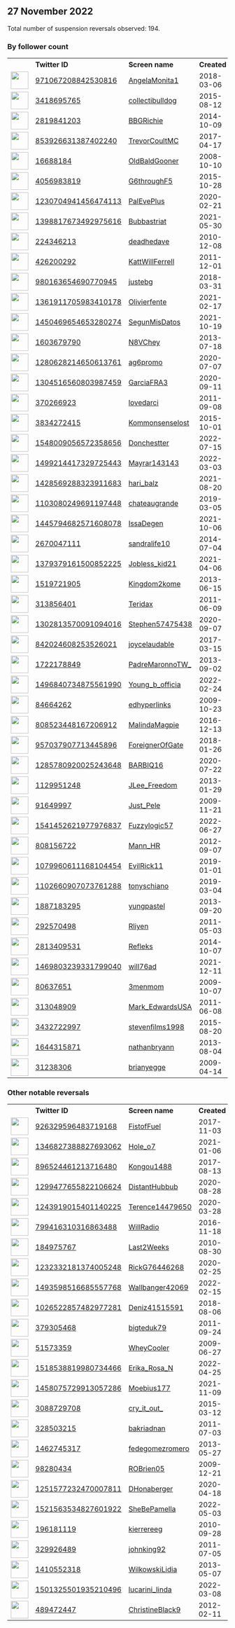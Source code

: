 
## 27 November 2022
Total number of suspension reversals observed: 194.

### By follower count
<table><tr><th></th><th align="left">Twitter ID</th><th align="left">Screen name</th>
<th align="left">Created</th><th align="left">Status</th><th align="left">Suspended</th><th align="left">Followers</th>
<tr><td><a href="https://pbs.twimg.com/profile_images/978650548080582657/zWUT_3bf_normal.jpg"><img src="https://pbs.twimg.com/profile_images/978650548080582657/zWUT_3bf_normal.jpg" width="40px" height="40px" align="center"/></a></td><td><a href="https://twitter.com/intent/user?user_id=971067208842530816">971067208842530816</a></td><td><a href="https://twitter.com/AngelaMonita1">AngelaMonita1</a></td><td>2018-03-06</td><td align="center"></td><td>2022-10-16</td><td>218491</td></tr>
<tr><td><a href="https://pbs.twimg.com/profile_images/1604366054150610945/va2VmSMW_normal.jpg"><img src="https://pbs.twimg.com/profile_images/1604366054150610945/va2VmSMW_normal.jpg" width="40px" height="40px" align="center"/></a></td><td><a href="https://twitter.com/intent/user?user_id=3418695765">3418695765</a></td><td><a href="https://twitter.com/collectibulldog">collectibulldog</a></td><td>2015-08-12</td><td align="center"></td><td></td><td>176213</td></tr>
<tr><td><a href="https://pbs.twimg.com/profile_images/1596943636159160321/55eJCAEE_normal.jpg"><img src="https://pbs.twimg.com/profile_images/1596943636159160321/55eJCAEE_normal.jpg" width="40px" height="40px" align="center"/></a></td><td><a href="https://twitter.com/intent/user?user_id=2819841203">2819841203</a></td><td><a href="https://twitter.com/BBGRichie">BBGRichie</a></td><td>2014-10-09</td><td align="center"></td><td></td><td>54084</td></tr>
<tr><td><a href="https://pbs.twimg.com/profile_images/1607744879274115076/ssWcadJ3_normal.jpg"><img src="https://pbs.twimg.com/profile_images/1607744879274115076/ssWcadJ3_normal.jpg" width="40px" height="40px" align="center"/></a></td><td><a href="https://twitter.com/intent/user?user_id=853926631387402240">853926631387402240</a></td><td><a href="https://twitter.com/TrevorCoultMC">TrevorCoultMC</a></td><td>2017-04-17</td><td align="center"></td><td></td><td>32867</td></tr>
<tr><td><a href="https://pbs.twimg.com/profile_images/1619716384904335365/3AVSWd8g_normal.jpg"><img src="https://pbs.twimg.com/profile_images/1619716384904335365/3AVSWd8g_normal.jpg" width="40px" height="40px" align="center"/></a></td><td><a href="https://twitter.com/intent/user?user_id=16688184">16688184</a></td><td><a href="https://twitter.com/OldBaldGooner">OldBaldGooner</a></td><td>2008-10-10</td><td align="center"></td><td></td><td>24130</td></tr>
<tr><td><a href="https://pbs.twimg.com/profile_images/1623492502094286851/8p8WWfLH_normal.jpg"><img src="https://pbs.twimg.com/profile_images/1623492502094286851/8p8WWfLH_normal.jpg" width="40px" height="40px" align="center"/></a></td><td><a href="https://twitter.com/intent/user?user_id=4056983819">4056983819</a></td><td><a href="https://twitter.com/G6throughF5">G6throughF5</a></td><td>2015-10-28</td><td align="center"></td><td></td><td>19902</td></tr>
<tr><td><a href="https://pbs.twimg.com/profile_images/1321500895243370497/C_sh3i1G_normal.jpg"><img src="https://pbs.twimg.com/profile_images/1321500895243370497/C_sh3i1G_normal.jpg" width="40px" height="40px" align="center"/></a></td><td><a href="https://twitter.com/intent/user?user_id=1230704941456474113">1230704941456474113</a></td><td><a href="https://twitter.com/PalEvePlus">PalEvePlus</a></td><td>2020-02-21</td><td align="center"></td><td>2022-11-13</td><td>15680</td></tr>
<tr><td><a href="https://pbs.twimg.com/profile_images/1570555659665432580/LLmXDFR2_normal.jpg"><img src="https://pbs.twimg.com/profile_images/1570555659665432580/LLmXDFR2_normal.jpg" width="40px" height="40px" align="center"/></a></td><td><a href="https://twitter.com/intent/user?user_id=1398817673492975616">1398817673492975616</a></td><td><a href="https://twitter.com/Bubbastriat">Bubbastriat</a></td><td>2021-05-30</td><td align="center"></td><td>2022-10-01</td><td>13616</td></tr>
<tr><td><a href="https://pbs.twimg.com/profile_images/1505638815406477312/chd25R71_normal.jpg"><img src="https://pbs.twimg.com/profile_images/1505638815406477312/chd25R71_normal.jpg" width="40px" height="40px" align="center"/></a></td><td><a href="https://twitter.com/intent/user?user_id=224346213">224346213</a></td><td><a href="https://twitter.com/deadhedave">deadhedave</a></td><td>2010-12-08</td><td align="center"></td><td>2022-09-26</td><td>13347</td></tr>
<tr><td><a href="https://pbs.twimg.com/profile_images/1256275139353812998/fwWeCq4-_normal.png"><img src="https://pbs.twimg.com/profile_images/1256275139353812998/fwWeCq4-_normal.png" width="40px" height="40px" align="center"/></a></td><td><a href="https://twitter.com/intent/user?user_id=426200292">426200292</a></td><td><a href="https://twitter.com/KattWillFerrell">KattWillFerrell</a></td><td>2011-12-01</td><td align="center"></td><td></td><td>12745</td></tr>
<tr><td><a href="https://pbs.twimg.com/profile_images/1591259966727491586/6uIjUt-4_normal.jpg"><img src="https://pbs.twimg.com/profile_images/1591259966727491586/6uIjUt-4_normal.jpg" width="40px" height="40px" align="center"/></a></td><td><a href="https://twitter.com/intent/user?user_id=980163654690770945">980163654690770945</a></td><td><a href="https://twitter.com/justebg">justebg</a></td><td>2018-03-31</td><td align="center">👋</td><td></td><td>10645</td></tr>
<tr><td><a href="https://pbs.twimg.com/profile_images/1428712853226283019/8vNfIGcA_normal.jpg"><img src="https://pbs.twimg.com/profile_images/1428712853226283019/8vNfIGcA_normal.jpg" width="40px" height="40px" align="center"/></a></td><td><a href="https://twitter.com/intent/user?user_id=1361911705983410178">1361911705983410178</a></td><td><a href="https://twitter.com/Olivierfente">Olivierfente</a></td><td>2021-02-17</td><td align="center"></td><td>2022-08-25</td><td>10012</td></tr>
<tr><td><a href="https://pbs.twimg.com/profile_images/1453116899051679746/B2pwEerB_normal.jpg"><img src="https://pbs.twimg.com/profile_images/1453116899051679746/B2pwEerB_normal.jpg" width="40px" height="40px" align="center"/></a></td><td><a href="https://twitter.com/intent/user?user_id=1450469654653280274">1450469654653280274</a></td><td><a href="https://twitter.com/SegunMisDatos">SegunMisDatos</a></td><td>2021-10-19</td><td align="center"></td><td>2022-11-08</td><td>6912</td></tr>
<tr><td><a href="https://pbs.twimg.com/profile_images/1596725941459640320/gEJHKHLk_normal.jpg"><img src="https://pbs.twimg.com/profile_images/1596725941459640320/gEJHKHLk_normal.jpg" width="40px" height="40px" align="center"/></a></td><td><a href="https://twitter.com/intent/user?user_id=1603679790">1603679790</a></td><td><a href="https://twitter.com/N8VChey">N8VChey</a></td><td>2013-07-18</td><td align="center"></td><td></td><td>5515</td></tr>
<tr><td><a href="https://pbs.twimg.com/profile_images/1605264770331975704/q8dxTN_p_normal.jpg"><img src="https://pbs.twimg.com/profile_images/1605264770331975704/q8dxTN_p_normal.jpg" width="40px" height="40px" align="center"/></a></td><td><a href="https://twitter.com/intent/user?user_id=1280628214650613761">1280628214650613761</a></td><td><a href="https://twitter.com/ag6promo">ag6promo</a></td><td>2020-07-07</td><td align="center"></td><td></td><td>4551</td></tr>
<tr><td><a href="https://pbs.twimg.com/profile_images/1564873366036774914/vdIEIFLX_normal.jpg"><img src="https://pbs.twimg.com/profile_images/1564873366036774914/vdIEIFLX_normal.jpg" width="40px" height="40px" align="center"/></a></td><td><a href="https://twitter.com/intent/user?user_id=1304516560803987459">1304516560803987459</a></td><td><a href="https://twitter.com/GarciaFRA3">GarciaFRA3</a></td><td>2020-09-11</td><td align="center"></td><td>2022-11-24</td><td>3868</td></tr>
<tr><td><a href="https://pbs.twimg.com/profile_images/1348014195808210945/W9-vOGOQ_normal.jpg"><img src="https://pbs.twimg.com/profile_images/1348014195808210945/W9-vOGOQ_normal.jpg" width="40px" height="40px" align="center"/></a></td><td><a href="https://twitter.com/intent/user?user_id=370266923">370266923</a></td><td><a href="https://twitter.com/lovedarci">lovedarci</a></td><td>2011-09-08</td><td align="center"></td><td>2022-05-21</td><td>3463</td></tr>
<tr><td><a href="https://pbs.twimg.com/profile_images/1165406003313221632/inkFh5at_normal.png"><img src="https://pbs.twimg.com/profile_images/1165406003313221632/inkFh5at_normal.png" width="40px" height="40px" align="center"/></a></td><td><a href="https://twitter.com/intent/user?user_id=3834272415">3834272415</a></td><td><a href="https://twitter.com/Kommonsenselost">Kommonsenselost</a></td><td>2015-10-01</td><td align="center"></td><td></td><td>3352</td></tr>
<tr><td><a href="https://pbs.twimg.com/profile_images/1603498272680714254/TbRAAyZe_normal.jpg"><img src="https://pbs.twimg.com/profile_images/1603498272680714254/TbRAAyZe_normal.jpg" width="40px" height="40px" align="center"/></a></td><td><a href="https://twitter.com/intent/user?user_id=1548009056572358656">1548009056572358656</a></td><td><a href="https://twitter.com/Donchestter">Donchestter</a></td><td>2022-07-15</td><td align="center"></td><td>2022-10-15</td><td>2639</td></tr>
<tr><td><a href="https://pbs.twimg.com/profile_images/1601655936367599617/IjYv0ef5_normal.jpg"><img src="https://pbs.twimg.com/profile_images/1601655936367599617/IjYv0ef5_normal.jpg" width="40px" height="40px" align="center"/></a></td><td><a href="https://twitter.com/intent/user?user_id=1499214417329725443">1499214417329725443</a></td><td><a href="https://twitter.com/Mayrar143143">Mayrar143143</a></td><td>2022-03-03</td><td align="center">🔒👋</td><td>2022-11-08</td><td>2412</td></tr>
<tr><td><a href="https://pbs.twimg.com/profile_images/1508303277196124165/nPF05h2k_normal.jpg"><img src="https://pbs.twimg.com/profile_images/1508303277196124165/nPF05h2k_normal.jpg" width="40px" height="40px" align="center"/></a></td><td><a href="https://twitter.com/intent/user?user_id=1428569288323911683">1428569288323911683</a></td><td><a href="https://twitter.com/hari_balz">hari_balz</a></td><td>2021-08-20</td><td align="center"></td><td>2022-11-02</td><td>2033</td></tr>
<tr><td><a href="https://pbs.twimg.com/profile_images/1395458510058557442/WYrNxG8d_normal.jpg"><img src="https://pbs.twimg.com/profile_images/1395458510058557442/WYrNxG8d_normal.jpg" width="40px" height="40px" align="center"/></a></td><td><a href="https://twitter.com/intent/user?user_id=1103080249691197448">1103080249691197448</a></td><td><a href="https://twitter.com/chateaugrande">chateaugrande</a></td><td>2019-03-05</td><td align="center"></td><td></td><td>1959</td></tr>
<tr><td><a href="https://pbs.twimg.com/profile_images/1550889732464418822/Xv9hr7T1_normal.jpg"><img src="https://pbs.twimg.com/profile_images/1550889732464418822/Xv9hr7T1_normal.jpg" width="40px" height="40px" align="center"/></a></td><td><a href="https://twitter.com/intent/user?user_id=1445794682571608078">1445794682571608078</a></td><td><a href="https://twitter.com/IssaDegen">IssaDegen</a></td><td>2021-10-06</td><td align="center"></td><td>2022-11-08</td><td>1933</td></tr>
<tr><td><a href="https://pbs.twimg.com/profile_images/1600651033545523200/rmsyFnun_normal.jpg"><img src="https://pbs.twimg.com/profile_images/1600651033545523200/rmsyFnun_normal.jpg" width="40px" height="40px" align="center"/></a></td><td><a href="https://twitter.com/intent/user?user_id=2670047111">2670047111</a></td><td><a href="https://twitter.com/sandralife10">sandralife10</a></td><td>2014-07-04</td><td align="center"></td><td></td><td>1893</td></tr>
<tr><td><a href="https://pbs.twimg.com/profile_images/1565406285163405313/lVGBdh5Y_normal.jpg"><img src="https://pbs.twimg.com/profile_images/1565406285163405313/lVGBdh5Y_normal.jpg" width="40px" height="40px" align="center"/></a></td><td><a href="https://twitter.com/intent/user?user_id=1379379161500852225">1379379161500852225</a></td><td><a href="https://twitter.com/Jobless_kid21">Jobless_kid21</a></td><td>2021-04-06</td><td align="center"></td><td>2022-10-13</td><td>1815</td></tr>
<tr><td><a href="https://pbs.twimg.com/profile_images/344513261582941537/1d1782a3ffcca166f1151d3d23df8c8f_normal.jpeg"><img src="https://pbs.twimg.com/profile_images/344513261582941537/1d1782a3ffcca166f1151d3d23df8c8f_normal.jpeg" width="40px" height="40px" align="center"/></a></td><td><a href="https://twitter.com/intent/user?user_id=1519721905">1519721905</a></td><td><a href="https://twitter.com/Kingdom2kome">Kingdom2kome</a></td><td>2013-06-15</td><td align="center"></td><td></td><td>1786</td></tr>
<tr><td><a href="https://pbs.twimg.com/profile_images/1554219913245507585/4cOkBdWR_normal.jpg"><img src="https://pbs.twimg.com/profile_images/1554219913245507585/4cOkBdWR_normal.jpg" width="40px" height="40px" align="center"/></a></td><td><a href="https://twitter.com/intent/user?user_id=313856401">313856401</a></td><td><a href="https://twitter.com/Teridax">Teridax</a></td><td>2011-06-09</td><td align="center"></td><td>2022-11-03</td><td>1746</td></tr>
<tr><td><a href="https://pbs.twimg.com/profile_images/1574194236584402944/bvshVvSV_normal.jpg"><img src="https://pbs.twimg.com/profile_images/1574194236584402944/bvshVvSV_normal.jpg" width="40px" height="40px" align="center"/></a></td><td><a href="https://twitter.com/intent/user?user_id=1302813570091094016">1302813570091094016</a></td><td><a href="https://twitter.com/Stephen57475438">Stephen57475438</a></td><td>2020-09-07</td><td align="center"></td><td>2022-11-02</td><td>1545</td></tr>
<tr><td><a href="https://pbs.twimg.com/profile_images/842032722767892482/zZYrShQ3_normal.jpg"><img src="https://pbs.twimg.com/profile_images/842032722767892482/zZYrShQ3_normal.jpg" width="40px" height="40px" align="center"/></a></td><td><a href="https://twitter.com/intent/user?user_id=842024608253526021">842024608253526021</a></td><td><a href="https://twitter.com/joycelaudable">joycelaudable</a></td><td>2017-03-15</td><td align="center"></td><td></td><td>1496</td></tr>
<tr><td><a href="https://pbs.twimg.com/profile_images/1298018388296568835/hgYmvUJb_normal.jpg"><img src="https://pbs.twimg.com/profile_images/1298018388296568835/hgYmvUJb_normal.jpg" width="40px" height="40px" align="center"/></a></td><td><a href="https://twitter.com/intent/user?user_id=1722178849">1722178849</a></td><td><a href="https://twitter.com/PadreMaronnoTW_">PadreMaronnoTW_</a></td><td>2013-09-02</td><td align="center"></td><td></td><td>1457</td></tr>
<tr><td><a href="https://pbs.twimg.com/profile_images/1605217685582880772/WMnX-pgZ_normal.jpg"><img src="https://pbs.twimg.com/profile_images/1605217685582880772/WMnX-pgZ_normal.jpg" width="40px" height="40px" align="center"/></a></td><td><a href="https://twitter.com/intent/user?user_id=1496840734875561990">1496840734875561990</a></td><td><a href="https://twitter.com/Young_b_officia">Young_b_officia</a></td><td>2022-02-24</td><td align="center"></td><td>2022-10-20</td><td>1326</td></tr>
<tr><td><a href="https://pbs.twimg.com/profile_images/1735007916/Edhyperlinks_new_normal.jpg"><img src="https://pbs.twimg.com/profile_images/1735007916/Edhyperlinks_new_normal.jpg" width="40px" height="40px" align="center"/></a></td><td><a href="https://twitter.com/intent/user?user_id=84664262">84664262</a></td><td><a href="https://twitter.com/edhyperlinks">edhyperlinks</a></td><td>2009-10-23</td><td align="center"></td><td>2022-10-29</td><td>1253</td></tr>
<tr><td><a href="https://pbs.twimg.com/profile_images/808533929846194176/epK1Lhyi_normal.jpg"><img src="https://pbs.twimg.com/profile_images/808533929846194176/epK1Lhyi_normal.jpg" width="40px" height="40px" align="center"/></a></td><td><a href="https://twitter.com/intent/user?user_id=808523448167206912">808523448167206912</a></td><td><a href="https://twitter.com/MalindaMagpie">MalindaMagpie</a></td><td>2016-12-13</td><td align="center"></td><td></td><td>1122</td></tr>
<tr><td><a href="https://pbs.twimg.com/profile_images/1377874678686089216/R2kxPT76_normal.png"><img src="https://pbs.twimg.com/profile_images/1377874678686089216/R2kxPT76_normal.png" width="40px" height="40px" align="center"/></a></td><td><a href="https://twitter.com/intent/user?user_id=957037907713445896">957037907713445896</a></td><td><a href="https://twitter.com/ForeignerOfGate">ForeignerOfGate</a></td><td>2018-01-26</td><td align="center"></td><td></td><td>1109</td></tr>
<tr><td><a href="https://pbs.twimg.com/profile_images/1348009279232434179/lwojhKnO_normal.jpg"><img src="https://pbs.twimg.com/profile_images/1348009279232434179/lwojhKnO_normal.jpg" width="40px" height="40px" align="center"/></a></td><td><a href="https://twitter.com/intent/user?user_id=1285780920025243648">1285780920025243648</a></td><td><a href="https://twitter.com/BARBIQ16">BARBIQ16</a></td><td>2020-07-22</td><td align="center">🚫</td><td></td><td>1098</td></tr>
<tr><td><a href="https://pbs.twimg.com/profile_images/1544907307859202048/PNCOoFxg_normal.jpg"><img src="https://pbs.twimg.com/profile_images/1544907307859202048/PNCOoFxg_normal.jpg" width="40px" height="40px" align="center"/></a></td><td><a href="https://twitter.com/intent/user?user_id=1129951248">1129951248</a></td><td><a href="https://twitter.com/JLee_Freedom">JLee_Freedom</a></td><td>2013-01-29</td><td align="center"></td><td>2022-11-08</td><td>1075</td></tr>
<tr><td><a href="https://pbs.twimg.com/profile_images/1596949615936475140/5w1MgTde_normal.jpg"><img src="https://pbs.twimg.com/profile_images/1596949615936475140/5w1MgTde_normal.jpg" width="40px" height="40px" align="center"/></a></td><td><a href="https://twitter.com/intent/user?user_id=91649997">91649997</a></td><td><a href="https://twitter.com/Just_Pele">Just_Pele</a></td><td>2009-11-21</td><td align="center"></td><td>2022-04-05</td><td>1048</td></tr>
<tr><td><a href="https://pbs.twimg.com/profile_images/1597436131435593729/hL9xPsx2_normal.jpg"><img src="https://pbs.twimg.com/profile_images/1597436131435593729/hL9xPsx2_normal.jpg" width="40px" height="40px" align="center"/></a></td><td><a href="https://twitter.com/intent/user?user_id=1541452621977976837">1541452621977976837</a></td><td><a href="https://twitter.com/Fuzzylogic57">Fuzzylogic57</a></td><td>2022-06-27</td><td align="center"></td><td>2022-09-28</td><td>1023</td></tr>
<tr><td><a href="https://pbs.twimg.com/profile_images/478283602728198144/KsKaup4a_normal.jpeg"><img src="https://pbs.twimg.com/profile_images/478283602728198144/KsKaup4a_normal.jpeg" width="40px" height="40px" align="center"/></a></td><td><a href="https://twitter.com/intent/user?user_id=808156722">808156722</a></td><td><a href="https://twitter.com/Mann_HR">Mann_HR</a></td><td>2012-09-07</td><td align="center"></td><td></td><td>1000</td></tr>
<tr><td><a href="https://pbs.twimg.com/profile_images/1599232934896091143/0CFSH08O_normal.jpg"><img src="https://pbs.twimg.com/profile_images/1599232934896091143/0CFSH08O_normal.jpg" width="40px" height="40px" align="center"/></a></td><td><a href="https://twitter.com/intent/user?user_id=1079960611168104454">1079960611168104454</a></td><td><a href="https://twitter.com/EvilRick11">EvilRick11</a></td><td>2019-01-01</td><td align="center"></td><td>2022-11-09</td><td>982</td></tr>
<tr><td><a href="https://pbs.twimg.com/profile_images/1597346366178693120/4sKqBsFP_normal.jpg"><img src="https://pbs.twimg.com/profile_images/1597346366178693120/4sKqBsFP_normal.jpg" width="40px" height="40px" align="center"/></a></td><td><a href="https://twitter.com/intent/user?user_id=1102660907073761288">1102660907073761288</a></td><td><a href="https://twitter.com/tonyschiano">tonyschiano</a></td><td>2019-03-04</td><td align="center"></td><td></td><td>967</td></tr>
<tr><td><a href="https://pbs.twimg.com/profile_images/1596731268200382464/5FHFmz7R_normal.jpg"><img src="https://pbs.twimg.com/profile_images/1596731268200382464/5FHFmz7R_normal.jpg" width="40px" height="40px" align="center"/></a></td><td><a href="https://twitter.com/intent/user?user_id=1887183295">1887183295</a></td><td><a href="https://twitter.com/yungpastel">yungpastel</a></td><td>2013-09-20</td><td align="center">🔒</td><td></td><td>945</td></tr>
<tr><td><a href="https://pbs.twimg.com/profile_images/1615200586529443840/rHJ4LJFq_normal.jpg"><img src="https://pbs.twimg.com/profile_images/1615200586529443840/rHJ4LJFq_normal.jpg" width="40px" height="40px" align="center"/></a></td><td><a href="https://twitter.com/intent/user?user_id=292570498">292570498</a></td><td><a href="https://twitter.com/Rliyen">Rliyen</a></td><td>2011-05-03</td><td align="center"></td><td></td><td>875</td></tr>
<tr><td><a href="https://pbs.twimg.com/profile_images/1609353123302088704/IOpRbTZ6_normal.jpg"><img src="https://pbs.twimg.com/profile_images/1609353123302088704/IOpRbTZ6_normal.jpg" width="40px" height="40px" align="center"/></a></td><td><a href="https://twitter.com/intent/user?user_id=2813409531">2813409531</a></td><td><a href="https://twitter.com/Refleks">Refleks</a></td><td>2014-10-07</td><td align="center"></td><td></td><td>850</td></tr>
<tr><td><a href="https://pbs.twimg.com/profile_images/1469808852048752642/UEUSkqXJ_normal.jpg"><img src="https://pbs.twimg.com/profile_images/1469808852048752642/UEUSkqXJ_normal.jpg" width="40px" height="40px" align="center"/></a></td><td><a href="https://twitter.com/intent/user?user_id=1469803239331799040">1469803239331799040</a></td><td><a href="https://twitter.com/will76ad">will76ad</a></td><td>2021-12-11</td><td align="center">🚫</td><td>2022-06-23</td><td>846</td></tr>
<tr><td><a href="https://pbs.twimg.com/profile_images/1528864013982965760/v3tK08mr_normal.jpg"><img src="https://pbs.twimg.com/profile_images/1528864013982965760/v3tK08mr_normal.jpg" width="40px" height="40px" align="center"/></a></td><td><a href="https://twitter.com/intent/user?user_id=80637651">80637651</a></td><td><a href="https://twitter.com/3menmom">3menmom</a></td><td>2009-10-07</td><td align="center"></td><td>2022-11-08</td><td>822</td></tr>
<tr><td><a href="https://pbs.twimg.com/profile_images/1604219707258818566/w4RQFUuu_normal.jpg"><img src="https://pbs.twimg.com/profile_images/1604219707258818566/w4RQFUuu_normal.jpg" width="40px" height="40px" align="center"/></a></td><td><a href="https://twitter.com/intent/user?user_id=313048909">313048909</a></td><td><a href="https://twitter.com/Mark_EdwardsUSA">Mark_EdwardsUSA</a></td><td>2011-06-08</td><td align="center"></td><td></td><td>789</td></tr>
<tr><td><a href="https://pbs.twimg.com/profile_images/1357077311812743169/kv09v3ul_normal.jpg"><img src="https://pbs.twimg.com/profile_images/1357077311812743169/kv09v3ul_normal.jpg" width="40px" height="40px" align="center"/></a></td><td><a href="https://twitter.com/intent/user?user_id=3432722997">3432722997</a></td><td><a href="https://twitter.com/stevenfilms1998">stevenfilms1998</a></td><td>2015-08-20</td><td align="center"></td><td>2022-11-02</td><td>772</td></tr>
<tr><td><a href="https://pbs.twimg.com/profile_images/1563295122409680897/86q6dJgR_normal.jpg"><img src="https://pbs.twimg.com/profile_images/1563295122409680897/86q6dJgR_normal.jpg" width="40px" height="40px" align="center"/></a></td><td><a href="https://twitter.com/intent/user?user_id=1644315871">1644315871</a></td><td><a href="https://twitter.com/nathanbryann">nathanbryann</a></td><td>2013-08-04</td><td align="center">🚫</td><td>2022-11-08</td><td>763</td></tr>
<tr><td><a href="https://pbs.twimg.com/profile_images/1602486424955142145/VeXYn7fm_normal.jpg"><img src="https://pbs.twimg.com/profile_images/1602486424955142145/VeXYn7fm_normal.jpg" width="40px" height="40px" align="center"/></a></td><td><a href="https://twitter.com/intent/user?user_id=31238306">31238306</a></td><td><a href="https://twitter.com/brianyegge">brianyegge</a></td><td>2009-04-14</td><td align="center">🚫</td><td></td><td>756</td></tr>
</table>

### Other notable reversals
<table><tr><th></th><th align="left">Twitter ID</th><th align="left">Screen name</th>
<th align="left">Created</th><th align="left">Status</th><th align="left">Suspended</th><th align="left">Followers</th>
<tr><td><a href="https://pbs.twimg.com/profile_images/1217308557776912385/EIojUvvL_normal.jpg"><img src="https://pbs.twimg.com/profile_images/1217308557776912385/EIojUvvL_normal.jpg" width="40px" height="40px" align="center"/></a></td><td><a href="https://twitter.com/intent/user?user_id=926329596483719168">926329596483719168</a></td><td><a href="https://twitter.com/FistofFuel">FistofFuel</a></td><td>2017-11-03</td><td align="center"></td><td>2022-11-14</td><td>132</td></tr>
<tr><td><a href="https://pbs.twimg.com/profile_images/1413881866923528197/_2N_gGMq_normal.jpg"><img src="https://pbs.twimg.com/profile_images/1413881866923528197/_2N_gGMq_normal.jpg" width="40px" height="40px" align="center"/></a></td><td><a href="https://twitter.com/intent/user?user_id=1346827388827693062">1346827388827693062</a></td><td><a href="https://twitter.com/Hole_o7">Hole_o7</a></td><td>2021-01-06</td><td align="center"></td><td>2022-11-14</td><td>10</td></tr>
<tr><td><a href="https://pbs.twimg.com/profile_images/1121810716493844480/aLzWEcTM_normal.png"><img src="https://pbs.twimg.com/profile_images/1121810716493844480/aLzWEcTM_normal.png" width="40px" height="40px" align="center"/></a></td><td><a href="https://twitter.com/intent/user?user_id=896524461213716480">896524461213716480</a></td><td><a href="https://twitter.com/Kongou1488">Kongou1488</a></td><td>2017-08-13</td><td align="center"></td><td>2022-11-02</td><td>401</td></tr>
<tr><td><a href="https://pbs.twimg.com/profile_images/1519618164472299520/UsaXzKnz_normal.jpg"><img src="https://pbs.twimg.com/profile_images/1519618164472299520/UsaXzKnz_normal.jpg" width="40px" height="40px" align="center"/></a></td><td><a href="https://twitter.com/intent/user?user_id=1299477655822106624">1299477655822106624</a></td><td><a href="https://twitter.com/DistantHubbub">DistantHubbub</a></td><td>2020-08-28</td><td align="center"></td><td>2022-11-14</td><td>10</td></tr>
<tr><td><a href="https://pbs.twimg.com/profile_images/1243919595066572802/BUEjPUPO_normal.jpg"><img src="https://pbs.twimg.com/profile_images/1243919595066572802/BUEjPUPO_normal.jpg" width="40px" height="40px" align="center"/></a></td><td><a href="https://twitter.com/intent/user?user_id=1243919015401140225">1243919015401140225</a></td><td><a href="https://twitter.com/Terence14479650">Terence14479650</a></td><td>2020-03-28</td><td align="center"></td><td>2022-10-20</td><td>2</td></tr>
<tr><td><a href="https://abs.twimg.com/sticky/default_profile_images/default_profile_normal.png"><img src="https://abs.twimg.com/sticky/default_profile_images/default_profile_normal.png" width="40px" height="40px" align="center"/></a></td><td><a href="https://twitter.com/intent/user?user_id=799416310316863488">799416310316863488</a></td><td><a href="https://twitter.com/WillRadio">WillRadio</a></td><td>2016-11-18</td><td align="center"></td><td>2022-11-24</td><td>36</td></tr>
<tr><td><a href="https://pbs.twimg.com/profile_images/1563782199727595521/r8RacEj6_normal.jpg"><img src="https://pbs.twimg.com/profile_images/1563782199727595521/r8RacEj6_normal.jpg" width="40px" height="40px" align="center"/></a></td><td><a href="https://twitter.com/intent/user?user_id=184975767">184975767</a></td><td><a href="https://twitter.com/Last2Weeks">Last2Weeks</a></td><td>2010-08-30</td><td align="center"></td><td>2022-11-08</td><td>230</td></tr>
<tr><td><a href="https://pbs.twimg.com/profile_images/1528042246855020544/ey5S-8hM_normal.jpg"><img src="https://pbs.twimg.com/profile_images/1528042246855020544/ey5S-8hM_normal.jpg" width="40px" height="40px" align="center"/></a></td><td><a href="https://twitter.com/intent/user?user_id=1232332181374005248">1232332181374005248</a></td><td><a href="https://twitter.com/RickG76446268">RickG76446268</a></td><td>2020-02-25</td><td align="center"></td><td>2022-10-20</td><td>33</td></tr>
<tr><td><a href="https://pbs.twimg.com/profile_images/1623550568521400326/Cyh_HoL4_normal.jpg"><img src="https://pbs.twimg.com/profile_images/1623550568521400326/Cyh_HoL4_normal.jpg" width="40px" height="40px" align="center"/></a></td><td><a href="https://twitter.com/intent/user?user_id=1493598516685557768">1493598516685557768</a></td><td><a href="https://twitter.com/Wallbanger42069">Wallbanger42069</a></td><td>2022-02-15</td><td align="center"></td><td>2022-07-29</td><td>65</td></tr>
<tr><td><a href="https://pbs.twimg.com/profile_images/1591786020898496515/PEVX6NNU_normal.jpg"><img src="https://pbs.twimg.com/profile_images/1591786020898496515/PEVX6NNU_normal.jpg" width="40px" height="40px" align="center"/></a></td><td><a href="https://twitter.com/intent/user?user_id=1026522857482977281">1026522857482977281</a></td><td><a href="https://twitter.com/Deniz41515591">Deniz41515591</a></td><td>2018-08-06</td><td align="center"></td><td>2022-11-20</td><td>3</td></tr>
<tr><td><a href="https://pbs.twimg.com/profile_images/1596130853318295553/PEhZUR-m_normal.jpg"><img src="https://pbs.twimg.com/profile_images/1596130853318295553/PEhZUR-m_normal.jpg" width="40px" height="40px" align="center"/></a></td><td><a href="https://twitter.com/intent/user?user_id=379305468">379305468</a></td><td><a href="https://twitter.com/bigteduk79">bigteduk79</a></td><td>2011-09-24</td><td align="center">🚫</td><td>2022-11-08</td><td>386</td></tr>
<tr><td><a href="https://pbs.twimg.com/profile_images/1604876406348980224/68kiS6hK_normal.jpg"><img src="https://pbs.twimg.com/profile_images/1604876406348980224/68kiS6hK_normal.jpg" width="40px" height="40px" align="center"/></a></td><td><a href="https://twitter.com/intent/user?user_id=51573359">51573359</a></td><td><a href="https://twitter.com/WheyCooler">WheyCooler</a></td><td>2009-06-27</td><td align="center"></td><td>2022-08-15</td><td>473</td></tr>
<tr><td><a href="https://pbs.twimg.com/profile_images/1607710386102407169/SuRz_tGB_normal.jpg"><img src="https://pbs.twimg.com/profile_images/1607710386102407169/SuRz_tGB_normal.jpg" width="40px" height="40px" align="center"/></a></td><td><a href="https://twitter.com/intent/user?user_id=1518538819980734466">1518538819980734466</a></td><td><a href="https://twitter.com/Erika_Rosa_N">Erika_Rosa_N</a></td><td>2022-04-25</td><td align="center">👋</td><td>2022-11-01</td><td>146</td></tr>
<tr><td><a href="https://pbs.twimg.com/profile_images/1615534640571338752/2UrwyyeH_normal.jpg"><img src="https://pbs.twimg.com/profile_images/1615534640571338752/2UrwyyeH_normal.jpg" width="40px" height="40px" align="center"/></a></td><td><a href="https://twitter.com/intent/user?user_id=1458075729913057286">1458075729913057286</a></td><td><a href="https://twitter.com/Moebius177">Moebius177</a></td><td>2021-11-09</td><td align="center"></td><td>2022-05-17</td><td>78</td></tr>
<tr><td><a href="https://pbs.twimg.com/profile_images/1164907519434731521/Gy2aFPgA_normal.jpg"><img src="https://pbs.twimg.com/profile_images/1164907519434731521/Gy2aFPgA_normal.jpg" width="40px" height="40px" align="center"/></a></td><td><a href="https://twitter.com/intent/user?user_id=3088729708">3088729708</a></td><td><a href="https://twitter.com/cry_it_out_">cry_it_out_</a></td><td>2015-03-12</td><td align="center"></td><td>2022-11-01</td><td>176</td></tr>
<tr><td><a href="https://pbs.twimg.com/profile_images/378800000639831280/85dd2cdbbbda9b6722346b914075b7f3_normal.jpeg"><img src="https://pbs.twimg.com/profile_images/378800000639831280/85dd2cdbbbda9b6722346b914075b7f3_normal.jpeg" width="40px" height="40px" align="center"/></a></td><td><a href="https://twitter.com/intent/user?user_id=328503215">328503215</a></td><td><a href="https://twitter.com/bakriadnan">bakriadnan</a></td><td>2011-07-03</td><td align="center"></td><td>2022-11-08</td><td>93</td></tr>
<tr><td><a href="https://pbs.twimg.com/profile_images/3719274507/2ee03fc38188b7f12a46ba9c06ef4fd8_normal.jpeg"><img src="https://pbs.twimg.com/profile_images/3719274507/2ee03fc38188b7f12a46ba9c06ef4fd8_normal.jpeg" width="40px" height="40px" align="center"/></a></td><td><a href="https://twitter.com/intent/user?user_id=1462745317">1462745317</a></td><td><a href="https://twitter.com/fedegomezromero">fedegomezromero</a></td><td>2013-05-27</td><td align="center"></td><td>2022-11-08</td><td>167</td></tr>
<tr><td><a href="https://pbs.twimg.com/profile_images/1397935540620644356/_egmznLM_normal.jpg"><img src="https://pbs.twimg.com/profile_images/1397935540620644356/_egmznLM_normal.jpg" width="40px" height="40px" align="center"/></a></td><td><a href="https://twitter.com/intent/user?user_id=98280434">98280434</a></td><td><a href="https://twitter.com/ROBrien05">ROBrien05</a></td><td>2009-12-21</td><td align="center"></td><td>2022-11-11</td><td>181</td></tr>
<tr><td><a href="https://pbs.twimg.com/profile_images/1251578288386039808/c1C44E6n_normal.jpg"><img src="https://pbs.twimg.com/profile_images/1251578288386039808/c1C44E6n_normal.jpg" width="40px" height="40px" align="center"/></a></td><td><a href="https://twitter.com/intent/user?user_id=1251577232470007811">1251577232470007811</a></td><td><a href="https://twitter.com/DHonaberger">DHonaberger</a></td><td>2020-04-18</td><td align="center"></td><td></td><td>18</td></tr>
<tr><td><a href="https://pbs.twimg.com/profile_images/1620893386436747270/1OFOk_t7_normal.jpg"><img src="https://pbs.twimg.com/profile_images/1620893386436747270/1OFOk_t7_normal.jpg" width="40px" height="40px" align="center"/></a></td><td><a href="https://twitter.com/intent/user?user_id=1521563534827601922">1521563534827601922</a></td><td><a href="https://twitter.com/SheBePamella">SheBePamella</a></td><td>2022-05-03</td><td align="center"></td><td>2022-11-02</td><td>603</td></tr>
<tr><td><a href="https://pbs.twimg.com/profile_images/1478415855054585857/1-feGhr1_normal.jpg"><img src="https://pbs.twimg.com/profile_images/1478415855054585857/1-feGhr1_normal.jpg" width="40px" height="40px" align="center"/></a></td><td><a href="https://twitter.com/intent/user?user_id=196181119">196181119</a></td><td><a href="https://twitter.com/kierrereeg">kierrereeg</a></td><td>2010-09-28</td><td align="center"></td><td>2022-02-28</td><td>300</td></tr>
<tr><td><a href="https://pbs.twimg.com/profile_images/1469550663906443265/f3WxuIWS_normal.jpg"><img src="https://pbs.twimg.com/profile_images/1469550663906443265/f3WxuIWS_normal.jpg" width="40px" height="40px" align="center"/></a></td><td><a href="https://twitter.com/intent/user?user_id=329926489">329926489</a></td><td><a href="https://twitter.com/johnking92">johnking92</a></td><td>2011-07-05</td><td align="center"></td><td>2022-11-08</td><td>10</td></tr>
<tr><td><a href="https://pbs.twimg.com/profile_images/1533243713870303232/aZ5df6wi_normal.jpg"><img src="https://pbs.twimg.com/profile_images/1533243713870303232/aZ5df6wi_normal.jpg" width="40px" height="40px" align="center"/></a></td><td><a href="https://twitter.com/intent/user?user_id=1410552318">1410552318</a></td><td><a href="https://twitter.com/WilkowskiLidia">WilkowskiLidia</a></td><td>2013-05-07</td><td align="center"></td><td>2022-10-29</td><td>31</td></tr>
<tr><td><a href="https://pbs.twimg.com/profile_images/1501325969927426048/3vc3k7Fd_normal.jpg"><img src="https://pbs.twimg.com/profile_images/1501325969927426048/3vc3k7Fd_normal.jpg" width="40px" height="40px" align="center"/></a></td><td><a href="https://twitter.com/intent/user?user_id=1501325501935210496">1501325501935210496</a></td><td><a href="https://twitter.com/lucarini_linda">lucarini_linda</a></td><td>2022-03-08</td><td align="center"></td><td>2022-10-20</td><td>80</td></tr>
<tr><td><a href="https://abs.twimg.com/sticky/default_profile_images/default_profile_normal.png"><img src="https://abs.twimg.com/sticky/default_profile_images/default_profile_normal.png" width="40px" height="40px" align="center"/></a></td><td><a href="https://twitter.com/intent/user?user_id=489472447">489472447</a></td><td><a href="https://twitter.com/ChristineBlack9">ChristineBlack9</a></td><td>2012-02-11</td><td align="center"></td><td>2022-11-08</td><td>32</td></tr>
</table>
